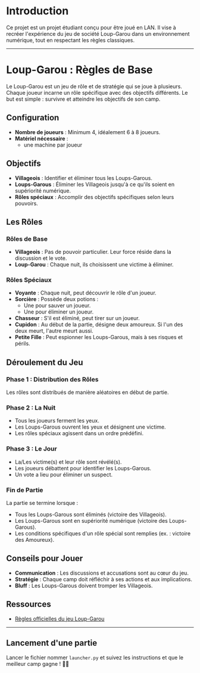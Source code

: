 # Introduction
Ce projet est un projet étudiant conçu pour être joué en LAN. Il vise à recréer l'expérience du jeu de société Loup-Garou dans un environnement numérique, tout en respectant les règles classiques.

---
# Loup-Garou : Règles de Base
Le Loup-Garou est un jeu de rôle et de stratégie qui se joue à plusieurs. Chaque joueur incarne un rôle spécifique avec des objectifs différents. Le but est simple : survivre et atteindre les objectifs de son camp.

## Configuration
- **Nombre de joueurs** : Minimum 4, idéalement 6 à 8 joueurs.
- **Matériel nécessaire** :
  - une machine par joueur

## Objectifs
- **Villageois** : Identifier et éliminer tous les Loups-Garous.
- **Loups-Garous** : Éliminer les Villageois jusqu'à ce qu'ils soient en supériorité numérique.
- **Rôles spéciaux** : Accomplir des objectifs spécifiques selon leurs pouvoirs.

## Les Rôles
### Rôles de Base
- **Villageois** : Pas de pouvoir particulier. Leur force réside dans la discussion et le vote.
- **Loup-Garou** : Chaque nuit, ils choisissent une victime à éliminer.

### Rôles Spéciaux
- **Voyante** : Chaque nuit, peut découvrir le rôle d'un joueur.
- **Sorcière** : Possède deux potions :
  - Une pour sauver un joueur.
  - Une pour éliminer un joueur.
- **Chasseur** : S'il est éliminé, peut tirer sur un joueur.
- **Cupidon** : Au début de la partie, désigne deux amoureux. Si l'un des deux meurt, l'autre meurt aussi.
- **Petite Fille** : Peut espionner les Loups-Garous, mais à ses risques et périls.

## Déroulement du Jeu
### Phase 1 : Distribution des Rôles
Les rôles sont distribués de manière aléatoires en début de partie.

### Phase 2 : La Nuit
- Tous les joueurs ferment les yeux.
- Les Loups-Garous ouvrent les yeux et désignent une victime.
- Les rôles spéciaux agissent dans un ordre prédéfini.

### Phase 3 : Le Jour
- La/Les victime(s) et leur rôle sont révélé(s).
- Les joueurs débattent pour identifier les Loups-Garous.
- Un vote a lieu pour éliminer un suspect.

### Fin de Partie
La partie se termine lorsque :
- Tous les Loups-Garous sont éliminés (victoire des Villageois).
- Les Loups-Garous sont en supériorité numérique (victoire des Loups-Garous).
- Les conditions spécifiques d'un rôle spécial sont remplies (ex. : victoire des Amoureux).

## Conseils pour Jouer
- **Communication** : Les discussions et accusations sont au cœur du jeu.
- **Stratégie** : Chaque camp doit réfléchir à ses actions et aux implications.
- **Bluff** : Les Loups-Garous doivent tromper les Villageois.


## Ressources
- [Règles officielles du jeu Loup-Garou](https://www.regledujeu.fr/loup-garou-regle/)

---

## Lancement d'une partie
Lancer le fichier nommer ```launcher.py``` et suivez les instructions et que le meilleur camp gagne ! 🐺🌙

